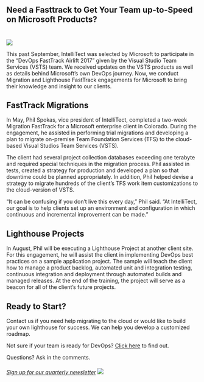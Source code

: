 

## Need a Fasttrack to Get Your Team up-to-Speed on Microsoft Products?
#
![](https://intellitect.com/wp-content/uploads/2018/07/Intellitect-today-graphic-e1532037296148.jpg)

This past September, IntelliTect was selected by Microsoft to participate in the “DevOps FastTrack Airlift 2017” given by the Visual Studio Team Services (VSTS) team. We received updates on the VSTS products as well as details behind Microsoft’s own DevOps journey. Now, we conduct Migration and Lighthouse FastTrack engagements for Microsoft to bring their knowledge and insight to our clients.

## FastTrack Migrations

In May, Phil Spokas, vice president of IntelliTect, completed a two-week Migration FastTrack for a Microsoft enterprise client in Colorado. During the engagement, he assisted in performing trial migrations and developing a plan to migrate on-premise Team Foundation Services (TFS) to the cloud-based Visual Studios Team Services (VSTS).

The client had several project collection databases exceeding one terabyte and required special techniques in the migration process. Phil assisted in tests, created a strategy for production and developed a plan so that downtime could be planned appropriately. In addition, Phil helped devise a strategy to migrate hundreds of the client’s TFS work item customizations to the cloud-version of VSTS.

“It can be confusing if you don’t live this every day,” Phil said. “At IntelliTect, our goal is to help clients set up an environment and configuration in which continuous and incremental improvement can be made.”

## Lighthouse Projects

In August, Phil will be executing a Lighthouse Project at another client site. For this engagement, he will assist the client in implementing DevOps best practices on a sample application project. The sample will teach the client how to manage a product backlog, automated unit and integration testing, continuous integration and deployment through automated builds and managed releases. At the end of the training, the project will serve as a beacon for all of the client’s future projects.

## Ready to Start?

Contact us if you need help migrating to the cloud or would like to build your own lighthouse for success. We can help you develop a customized roadmap.

Not sure if your team is ready for DevOps? [Click here](https://intellitect.com/start-devops-journey/) to find out.

Questions? Ask in the comments.

###### [Sign up for our quarterly newsletter](https://bit.ly/2Nhro9T) [![](https://intellitect.com/wp-content/uploads/2017/07/Click-here-to-sign-up-1-300x69.jpg)](https://bit.ly/2Nhro9T "IntelliTect Today - FastTrack Your Success")
